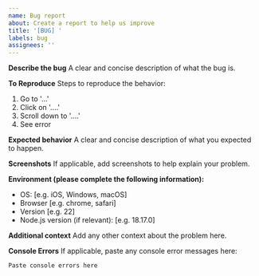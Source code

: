 ```yaml
---
name: Bug report
about: Create a report to help us improve
title: '[BUG] '
labels: bug
assignees: ''
---
```


**Describe the bug**
A clear and concise description of what the bug is.

**To Reproduce**
Steps to reproduce the behavior:
1. Go to '...'
2. Click on '....'
3. Scroll down to '....'
4. See error

**Expected behavior**
A clear and concise description of what you expected to happen.

**Screenshots**
If applicable, add screenshots to help explain your problem.

**Environment (please complete the following information):**
 - OS: [e.g. iOS, Windows, macOS]
 - Browser [e.g. chrome, safari]
 - Version [e.g. 22]
 - Node.js version (if relevant): [e.g. 18.17.0]

**Additional context**
Add any other context about the problem here.

**Console Errors**
If applicable, paste any console error messages here:
```
Paste console errors here
```